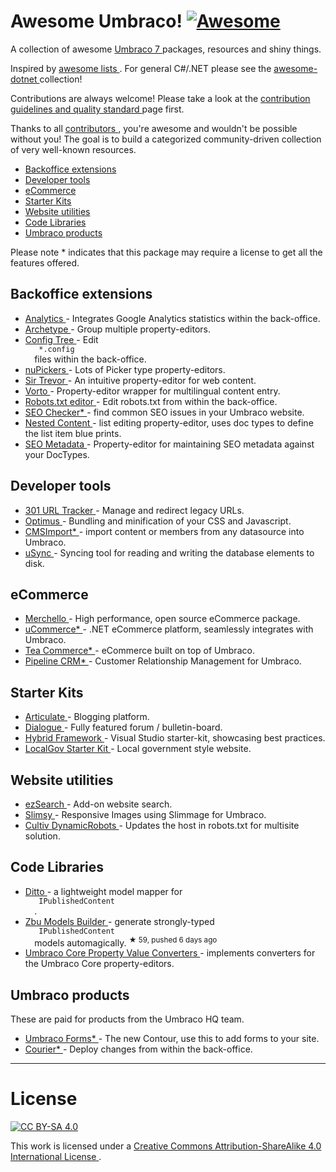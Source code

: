 <h1>
 Awesome Umbraco!
 <a href="https://github.com/sindresorhus/awesome">
  <img alt="Awesome" src="https://cdn.rawgit.com/sindresorhus/awesome/d7305f38d29fed78fa85652e3a63e154dd8e8829/media/badge.svg"/>
 </a>
</h1>
<p>
 A collection of awesome
 <a href="http://umbraco.com/">
  Umbraco 7
 </a>
 packages, resources and shiny things.
</p>
<p>
 Inspired by
 <a href="https://github.com/sindresorhus/awesome">
  awesome lists
 </a>
 . For general C#/.NET please see the
 <a href="https://github.com/quozd/awesome-dotnet/">
  awesome-dotnet
 </a>
 collection!
</p>
<p>
 Contributions are always welcome! Please take a look at the
 <a href="https://github.com/leekelleher/awesome-umbraco/blob/master/CONTRIBUTING.md">
  contribution guidelines and quality standard
 </a>
 page first.
</p>
<p>
 Thanks to all
 <a href="https://github.com/leekelleher/awesome-umbraco/graphs/contributors">
  contributors
 </a>
 , you're awesome and wouldn't be possible without you! The goal is to build a categorized community-driven collection of very well-known resources.
</p>
<ul>
 <li>
  <a href="#backoffice-extensions">
   Backoffice extensions
  </a>
 </li>
 <li>
  <a href="#developer-tools">
   Developer tools
  </a>
 </li>
 <li>
  <a href="#ecommerce">
   eCommerce
  </a>
 </li>
 <li>
  <a href="#starter-kits">
   Starter Kits
  </a>
 </li>
 <li>
  <a href="#website-utilities">
   Website utilities
  </a>
 </li>
 <li>
  <a href="#code-libraries">
   Code Libraries
  </a>
 </li>
 <li>
  <a href="#umbraco-products">
   Umbraco products
  </a>
 </li>
</ul>
<p>
 Please note * indicates that this package may require a license to get all the features offered.
</p>
<h2>
 Backoffice extensions
</h2>
<ul>
 <li>
  <a href="http://our.umbraco.org/projects/backoffice-extensions/analytics">
   Analytics
  </a>
  - Integrates Google Analytics statistics within the back-office.
 </li>
 <li>
  <a href="http://our.umbraco.org/projects/backoffice-extensions/archetype">
   Archetype
  </a>
  - Group multiple property-editors.
 </li>
 <li>
  <a href="http://our.umbraco.org/projects/developer-tools/config-tree">
   Config Tree
  </a>
  - Edit
  <code>
   *.config
  </code>
  files within the back-office.
 </li>
 <li>
  <a href="http://our.umbraco.org/projects/backoffice-extensions/nupickers">
   nuPickers
  </a>
  - Lots of Picker type property-editors.
 </li>
 <li>
  <a href="http://our.umbraco.org/projects/backoffice-extensions/sir-trevor">
   Sir Trevor
  </a>
  - An intuitive property-editor for web content.
 </li>
 <li>
  <a href="http://our.umbraco.org/projects/backoffice-extensions/vorto">
   Vorto
  </a>
  - Property-editor wrapper for multilingual content entry.
 </li>
 <li>
  <a href="https://our.umbraco.org/projects/developer-tools/robotstxt-editor">
   Robots.txt editor
  </a>
  - Edit robots.txt from within the back-office.
 </li>
 <li>
  <a href="http://soetemansoftware.nl/seo-checker">
   SEO Checker*
  </a>
  - find common SEO issues in your Umbraco website.
 </li>
 <li>
  <a href="https://our.umbraco.org/projects/backoffice-extensions/nested-content/">
   Nested Content
  </a>
  - list editing property-editor, uses doc types to define the list item blue prints.
 </li>
 <li>
  <a href="https://our.umbraco.org/projects/backoffice-extensions/seo-metadata-for-umbraco/">
   SEO Metadata
  </a>
  - Property-editor for maintaining SEO metadata against your DocTypes.
 </li>
</ul>
<h2>
 Developer tools
</h2>
<ul>
 <li>
  <a href="http://our.umbraco.org/projects/developer-tools/301-url-tracker">
   301 URL Tracker
  </a>
  - Manage and redirect legacy URLs.
 </li>
 <li>
  <a href="http://our.umbraco.org/projects/developer-tools/optimus">
   Optimus
  </a>
  - Bundling and minification of your CSS and Javascript.
 </li>
 <li>
  <a href="http://soetemansoftware.nl/cmsimport">
   CMSImport*
  </a>
  - import content or members from any datasource into Umbraco.
 </li>
 <li>
  <a href="https://our.umbraco.org/projects/developer-tools/usync/">
   uSync
  </a>
  - Syncing tool for reading and writing the database elements to disk.
 </li>
</ul>
<h2>
 eCommerce
</h2>
<ul>
 <li>
  <a href="http://www.merchello.com/">
   Merchello
  </a>
  - High performance, open source eCommerce package.
 </li>
 <li>
  <a href="http://www.ucommerce.net/">
   uCommerce*
  </a>
  - .NET eCommerce platform, seamlessly integrates with Umbraco.
 </li>
 <li>
  <a href="http://www.teacommerce.net/">
   Tea Commerce*
  </a>
  - eCommerce built on top of Umbraco.
 </li>
 <li>
  <a href="https://our.umbraco.org/projects/backoffice-extensions/pipeline-crm/">
   Pipeline CRM*
  </a>
  - Customer Relationship Management for Umbraco.
 </li>
</ul>
<h2>
 Starter Kits
</h2>
<ul>
 <li>
  <a href="http://our.umbraco.org/projects/starter-kits/articulate">
   Articulate
  </a>
  - Blogging platform.
 </li>
 <li>
  <a href="http://our.umbraco.org/projects/collaboration/dialogue">
   Dialogue
  </a>
  -  Fully featured forum / bulletin-board.
 </li>
 <li>
  <a href="http://our.umbraco.org/projects/developer-tools/hybrid-framework-for-umbraco-v7">
   Hybrid Framework
  </a>
  - Visual Studio starter-kit, showcasing best practices.
 </li>
 <li>
  <a href="http://our.umbraco.org/projects/starter-kits/localgov-starter-kit">
   LocalGov Starter Kit
  </a>
  - Local government style website.
 </li>
</ul>
<h2>
 Website utilities
</h2>
<ul>
 <li>
  <a href="http://our.umbraco.org/projects/website-utilities/ezsearch">
   ezSearch
  </a>
  - Add-on website search.
 </li>
 <li>
  <a href="http://our.umbraco.org/projects/website-utilities/slimsy">
   Slimsy
  </a>
  - Responsive Images using Slimmage for Umbraco.
 </li>
 <li>
  <a href="https://our.umbraco.org/projects/website-utilities/cultiv-dynamicrobots">
   Cultiv DynamicRobots
  </a>
  - Updates the host in robots.txt for multisite solution.
 </li>
</ul>
<h2>
 Code Libraries
</h2>
<ul>
 <li>
  <a href="https://our.umbraco.org/projects/developer-tools/ditto/">
   Ditto
  </a>
  - a lightweight model mapper for
  <code>
   IPublishedContent
  </code>
  .
 </li>
 <li>
  <a href="https://github.com/zpqrtbnk/Zbu.ModelsBuilder">
   Zbu Models Builder
  </a>
  - generate strongly-typed
  <code>
   IPublishedContent
  </code>
  models automagically.
  <sup>
   &#9733 59, pushed 6 days ago
  </sup>
 </li>
 <li>
  <a href="https://our.umbraco.org/projects/developer-tools/umbraco-core-property-value-converters">
   Umbraco Core Property Value Converters
  </a>
  - implements converters for the Umbraco Core property-editors.
 </li>
</ul>
<h2>
 Umbraco products
</h2>
<p>
 These are paid for products from the Umbraco HQ team.
</p>
<ul>
 <li>
  <a href="http://umbraco.com/forms">
   Umbraco Forms*
  </a>
  - The new Contour, use this to add forms to your site.
 </li>
 <li>
  <a href="http://umbraco.com/products/more-add-ons/courier-2">
   Courier*
  </a>
  - Deploy changes from within the back-office.
 </li>
</ul>
<hr/>
<h1>
 License
</h1>
<p>
 <a href="http://creativecommons.org/licenses/by-sa/4.0/">
  <img alt="CC BY-SA 4.0" src="https://i.creativecommons.org/l/by-sa/4.0/88x31.png"/>
 </a>
</p>
<p>
 This work is licensed under a
 <a href="http://creativecommons.org/licenses/by-sa/4.0/">
  Creative Commons Attribution-ShareAlike 4.0 International License
 </a>
 .
</p>
